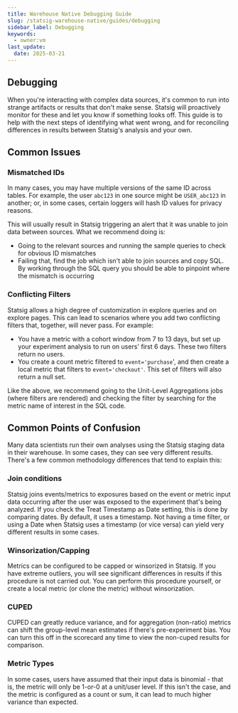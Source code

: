```yaml
---
title: Warehouse Native Debugging Guide
slug: /statsig-warehouse-native/guides/debugging
sidebar_label: Debugging
keywords:
  - owner:vm
last_update:
  date: 2025-03-21
---
```


## Debugging

When you're interacting with complex data sources, it's common to run into strange artifacts or results that don't make sense. Statsig will proactively monitor for these and let you know if something looks off. This guide is to help with the next steps of identifying what went wrong, and for reconciling differences in results between Statsig's analysis and your own.

## Common Issues

### Mismatched IDs

In many cases, you may have multiple versions of the same ID across tables. For example, the user `abc123` in one source might be `USER_abc123` in another; or, in some cases, certain loggers will hash ID values for privacy reasons.

This will usually result in Statsig triggering an alert that it was unable to join data between sources. What we recommend doing is:

- Going to the relevant sources and running the sample queries to check for obvious ID mismatches
- Failing that, find the job which isn't able to join sources and copy SQL. By working through the SQL query you should be able to pinpoint where the mismatch is occurring

### Conflicting Filters

Statsig allows a high degree of customization in explore queries and on explore pages. This can lead to scenarios where you add two conflicting filters that, together, will never pass. For example:

- You have a metric with a cohort window from 7 to 13 days, but set up your experiment analysis to run on users' first 6 days. These two filters return no users.
- You create a count metric filtered to `event='purchase`', and then create a local metric that filters to `event='checkout'`. This set of filters will also return a null set.

Like the above, we recommend going to the Unit-Level Aggregations jobs (where filters are rendered) and checking the filter by searching for the metric name of interest in the SQL code.

## Common Points of Confusion

Many data scientists run their own analyses using the Statsig staging data in their warehouse. In some cases, they can see very different results. There's a few common methodology differences that tend to explain this:

### Join conditions

Statsig joins events/metrics to exposures based on the event or metric input data occurring after the user was exposed to the experiment that's being analyzed. If you check the Treat Timestamp as Date setting, this is done by comparing dates. By default, it uses a timestamp. Not having a time filter, or using a Date when Statsig uses a timestamp (or vice versa) can yield very different results in some cases.

### Winsorization/Capping

Metrics can be configured to be capped or winsorized in Statsig. If you have extreme outliers, you will see significant differences in results if this procedure is not carried out. You can perform this procedure yourself, or create a local metric (or clone the metric) without winsorization.

### CUPED

CUPED can greatly reduce variance, and for aggregation (non-ratio) metrics can shift the group-level mean estimates if there's pre-experiment bias. You can turn this off in the scorecard any time to view the non-cuped results for comparison.

### Metric Types

In some cases, users have assumed that their input data is binomial - that is, the metric will only be 1-or-0 at a unit/user level. If this isn't the case, and the metric is configured as a count or sum, it can lead to much higher variance than expected.

